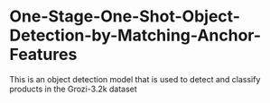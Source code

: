 # One-Stage-One-Shot-Object-Detection-by-Matching-Anchor-Features
This is an object detection model that is used to detect and classify products in the Grozi-3.2k dataset
